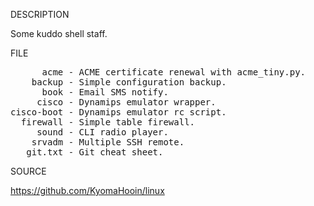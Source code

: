 
DESCRIPTION

Some kuddo shell staff.

FILE
<pre>
      acme - ACME certificate renewal with acme_tiny.py.
    backup - Simple configuration backup.
      book - Email SMS notify.
     cisco - Dynamips emulator wrapper.
cisco-boot - Dynamips emulator rc script.
  firewall - Simple table firewall.
     sound - CLI radio player.
    srvadm - Multiple SSH remote.
   git.txt - Git cheat sheet.
</pre>
SOURCE

https://github.com/KyomaHooin/linux

